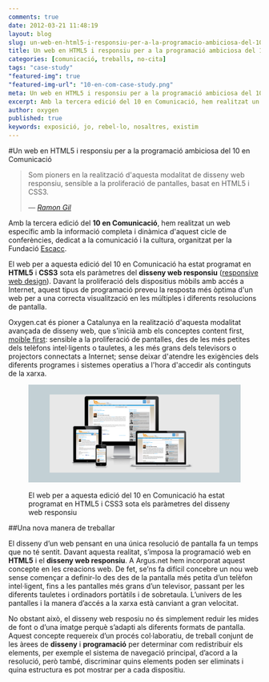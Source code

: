 ```yaml
---
comments: true
date: 2012-03-21 11:48:19
layout: blog
slug: un-web-en-html5-i-responsiu-per-a-la-programacio-ambiciosa-del-10-en-comunicacio
title: Un web en HTML5 i responsiu per a la programació ambiciosa del 10 en Comunicació
categories: [comunicació, treballs, no-cita]
tags: "case-study"
"featured-img": true
"featured-img-url": "10-en-com-case-study.png"
meta: Un web en HTML5 i responsiu per a la programació ambiciosa del 10 en Comunicació
excerpt: Amb la tercera edició del 10 en Comunicació, hem realitzat un web específic amb la informació completa i dinàmica d'aquest cicle de conferències, dedicat a la comunicació i la cultura, organitzat per la Fundació Escacc.
author: oxygen
published: true
keywords: exposició, jo, rebel·lo, nosaltres, existim
---
```


#Un web en HTML5 i responsiu per a la programació ambiciosa del 10 en Comunicació

<blockquote>
	<p>Som pioners en la realització d'aquesta modalitat de disseny web responsiu, sensible a la proliferació de pantalles, basat en HTML5 i CSS3.</p>
	<footer>
		&mdash; <cite><a href="{{ page.url }}" title="{{ page.title }}">Ramon Gil</a></cite>
	</footer>
</blockquote>

Amb la tercera edició del **10 en Comunicació**, hem realitzat un web específic amb la informació completa i dinàmica d'aquest cicle de conferències, dedicat a la comunicació i la cultura, organitzat per la Fundació [Escacc](http://www.escac.cat/ 'ESCACC: Fundació Espai Català de Cultura i Comunicació').

El web per a aquesta edició del 10 en Comunicació ha estat programat en **HTML5** i **CSS3** sota els paràmetres del **disseny web responsiu** ([responsive web design](http://www.abookapart.com/products/responsive-web-design 'A Book Apart, Responsive Web Design')). Davant la proliferació dels dispositius mòbils amb accés a Internet, aquest tipus de programació preveu la resposta més òptima d'un web per a una correcta visualització en les múltiples i diferents resolucions de pantalla.

Oxygen.cat és pioner a Catalunya en la realització d'aquesta modalitat avançada de disseny web,  que s'inicià amb els conceptes content first, [moible first](http://www.lukew.com/ff/entry.asp?933 'LukeW | Mobile First'): sensible a la proliferació de pantalles, des de les més petites dels telèfons intel·ligents o tauletes, a les més grans dels televisors o projectors connectats a Internet; sense deixar d'atendre les exigències dels diferents programes i sistemes operatius a l'hora d'accedir als continguts de la xarxa.

<figure class="hidden-xs hidden-sm"><img src="/assets/img/10-en-com-multi-pantalla.png" /><figcaption><p>El web per a aquesta edició del 10 en Comunicació ha estat programat en HTML5 i CSS3 sota els paràmetres del disseny web responsiu</p></figcaption></figure>

##Una nova manera de treballar

El disseny d’un web pensant en una única resolució de pantalla fa un temps que no té sentit. Davant aquesta realitat, s’imposa la programació web en **HTML5** i el **disseny web responsiu**. A Argus.net hem incorporat aquest concepte en les creacions web. De fet, se’ns fa difícil concebre un nou web sense començar a definir-lo des des de la pantalla més petita d’un telèfon intel·ligent, fins a les pantalles més grans d’un televisor, passant per les diferents tauletes i ordinadors portàtils i de sobretaula. L’univers de les pantalles i la manera d’accés a la xarxa està canviant a gran velocitat.

No obstant això, el disseny web resposiu no és simplement reduir les mides de font o d’una imatge perquè s’adapti als diferents formats de pantalla. Aquest concepte requereix d’un procés col·laboratiu, de treball conjunt de les àrees de **disseny** i **programació** per determinar com redistribuir els elements, per exemple el sistema de navegació principal, d’acord a la resolució, però també, discriminar quins elements poden ser eliminats i quina estructura es pot mostrar per a cada dispositiu.